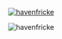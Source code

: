 <p align="left"> <a href="https://github.com/ryo-ma/github-profile-trophy"><img src="https://github-profile-trophy.vercel.app/?username=havenfricke" alt="havenfricke" /></a> </p>

<p><img align="center" src="https://github-readme-streak-stats.herokuapp.com/?user=havenfricke&" alt="havenfricke" /></p>
